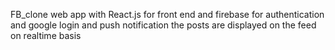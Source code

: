 FB_clone web app with React.js for front end and firebase for authentication and google login and push notification
the posts are displayed on the feed on realtime basis
